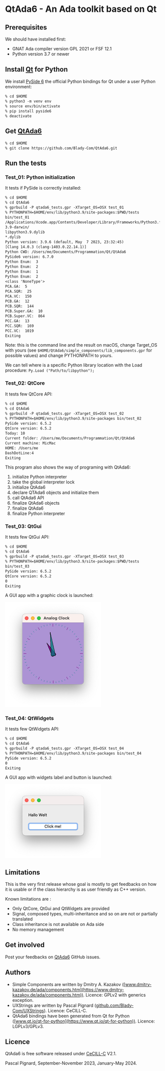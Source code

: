 # QtAda6 - An Ada toolkit based on Qt

## Prerequisites

We should have installed first:

- GNAT Ada compiler version GPL 2021 or FSF 12.1
- Python version 3.7 or newer

## Install [Qt](https://www.qt.io/product/qt6?hsLang=en) for Python

We install [PySide 6](https://www.qt.io/qt-for-python?hsLang=en) the official Python bindings for Qt under a user Python environment:

```
% cd $HOME
% python3 -m venv env
% source env/bin/activate
% pip install pyside6
% deactivate
```

## Get [QtAda6](https://github.com/Blady-Com/QtAda6)

```
% cd $HOME
% git clone https://github.com/Blady-Com/QtAda6.git
```

## Run the tests

### Test_01: Python initialization

It tests if PySide is correctly installed:

```
% cd $HOME
% cd QtAda6
% gprbuild -P qtada6_tests.gpr -XTarget_OS=OSX test_01
% PYTHONPATH=$HOME/env/lib/python3.9/site-packages:$PWD/tests bin/test_01
/Applications/Xcode.app/Contents/Developer/Library/Frameworks/Python3.framework/Versions/Current/lib/python3.9/config-3.9-darwin/
libpython3.9.dylib
*.dylib
Python version: 3.9.6 (default, May  7 2023, 23:32:45) 
[Clang 14.0.3 (clang-1403.0.22.14.1)]
Python CWD: /Users/me/Documents/Programmation/Qt/QtAda6
PySide6 version: 6.7.0
Python Enum:  3
Python Enum:  2
Python Enum:  1
Python Enum:  2
<class 'NoneType'>
PCA.GA:  5
PCA.SQR:  25
PCA.VC:  150
PCB.GA:  12
PCB.SQR:  144
PCB.Super.GA:  10
PCB.Super.VC:  864
PCC.GA:  13
PCC.SQR:  169
PCC.VC:  1019
Exiting
```

Note: this is the command line and the result on macOS, change Target_OS with yours (see `$HOME/QtAda6/simple_components/lib_components.gpr` for possible values) and change PYTHONPATH to yours.

We can tell where is a specific Python library location with the Load procedure:
`Py.Load ("Path/to/libpython");`

### Test_02: QtCore

It tests few QtCore API:

```
% cd $HOME
% cd QtAda6
% gprbuild -P qtada6_tests.gpr -XTarget_OS=OSX test_02
% PYTHONPATH=$HOME/env/lib/python3.9/site-packages bin/test_02
PySide version: 6.5.2
QtCore version: 6.5.2
Today: 10
Current folder: /Users/me/Documents/Programmation/Qt/QtAda6
Current machine: MicMac
HOME: /Users/me
DashDotLine:4
Exiting
```

This program also shows the way of programing with QtAda6:

1. initialize Python interpreter
2. take the global interpreter lock
3. initialize QtAda6
4. declare QTAda6 objects and initialize them
5. call QtAda6 API
6. finalize QtAda6 objects
7. finalize QtAda6
8. finalize Python interpreter

### Test_03: QtGui

It tests few QtGui API:

```
% cd $HOME
% cd QtAda6
% gprbuild -P qtada6_tests.gpr -XTarget_OS=OSX test_03
% PYTHONPATH=$HOME/env/lib/python3.9/site-packages:$PWD/tests bin/test_03
PySide version: 6.5.2
QtCore version: 6.5.2
0
Exiting
```

A GUI app with a graphic clock is launched:

![](https://github.com/Blady-Com/QtAda6/blob/master/media/analog_clock.png)

### Test_04: QtWidgets

It tests few QtWidgets API:

```
% cd $HOME
% cd QtAda6
% gprbuild -P qtada6_tests.gpr -XTarget_OS=OSX test_04
% PYTHONPATH=$HOME/env/lib/python3.9/site-packages bin/test_04
PySide version: 6.5.2
0
Exiting
```

A GUI app with widgets label and button is launched:

![](https://github.com/Blady-Com/QtAda6/blob/master/media/hello_world.png)

## Limitations

This is the very first release whose goal is mostly to get feedbacks on how it is usable or if the class hierarchy is as user friendly as C++ version.

Known limitations are :

- Only QtCore, QtGui and QtWidgets are provided
- Signal, composed types, multi-inheritance and so on are not or partially translated
- Class inheritance is not available on Ada side
- No memory management

## Get involved

Post your feedbacks on [QtAda6](https://github.com/Blady-Com/QtAda6) GitHub issues.

## Authors

- Simple Components are written by Dmitry A. Kazakov ([www.dmitry-kazakov.de/ada/components.htm](https://www.dmitry-kazakov.de/ada/components.htm)). Licence: GPLv2 with generics exception.
- UXStrings are written by Pascal Pignard ([github.com/Blady-Com/UXStrings](https://github.com/Blady-Com/UXStrings)). Licence: CeCILL-C. 
- QtAda6 bindings have been generated from Qt for Python ([www.qt.io/qt-for-python](https://www.qt.io/qt-for-python)). Licence: LGPLv3/GPLv3.

## Licence

QtAda6 is free software released under [CeCILL-C](http://www.cecill.info) V2.1.

Pascal Pignard, September-November 2023, January-May 2024.
